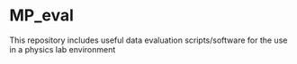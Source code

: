 # MP_eval
This repository includes useful data evaluation scripts/software for the use in a physics lab environment
